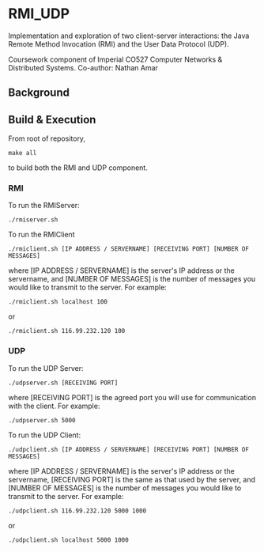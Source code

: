 # RMI_UDP
Implementation and exploration of two client-server interactions: the Java Remote Method Invocation (RMI) and the User Data Protocol (UDP). 

Coursework component of Imperial CO527 Computer Networks & Distributed Systems. Co-author: Nathan Amar

## Background


## Build & Execution
From root of repository,
```
make all
```
to build both the RMI and UDP component.

### RMI
To run the RMIServer:
```
./rmiserver.sh 
```
To run the RMIClient
```
./rmiclient.sh [IP ADDRESS / SERVERNAME] [RECEIVING PORT] [NUMBER OF MESSAGES]
```
where [IP ADDRESS / SERVERNAME] is the server's IP address or the servername, and [NUMBER OF MESSAGES] is the number of messages you would like to transmit to the server. For example:
```
./rmiclient.sh localhost 100
```
or
```
./rmiclient.sh 116.99.232.120 100
```


### UDP
To run the UDP Server:
```
./udpserver.sh [RECEIVING PORT]
```
where [RECEIVING PORT] is the agreed port you will use for communication with the client. For example:

```
./udpserver.sh 5000
```

To run the UDP Client:
```
./udpclient.sh [IP ADDRESS / SERVERNAME] [RECEIVING PORT] [NUMBER OF MESSAGES]
```
where [IP ADDRESS / SERVERNAME] is the server's IP address or the servername, [RECEIVING PORT] is the same as that used by the server, and [NUMBER OF MESSAGES] is the number of messages you would like to transmit to the server. For example:

```
./udpclient.sh 116.99.232.120 5000 1000
```
or
```
./udpclient.sh localhost 5000 1000
```
